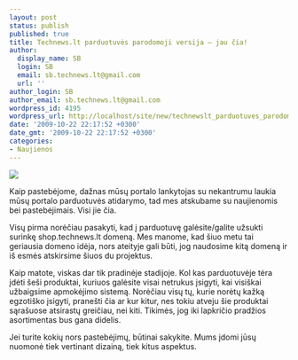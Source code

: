 ```yaml
---
layout: post
status: publish
published: true
title: Technews.lt parduotuvės parodomoji versija – jau čia!
author:
  display_name: SB
  login: SB
  email: sb.technews.lt@gmail.com
  url: ''
author_login: SB
author_email: sb.technews.lt@gmail.com
wordpress_id: 4195
wordpress_url: http://localhost/site/new/technewslt_parduotuves_parodomoji_versija__jau_cia/
date: '2009-10-22 22:17:52 +0300'
date_gmt: '2009-10-22 22:17:52 +0300'
categories:
- Naujienos
---
```

<div class="imgright"><img src="http://www.part.lt/img/6fe6b9ee886f542499957bd94ff15572538.bmp"  /></div>
<p>Kaip pastebėjome, dažnas mūsų portalo lankytojas su nekantrumu laukia mūsų portalo parduotuvės atidarymo, tad mes atskubame su naujienomis bei pastebėjimais. Visi jie čia.</p>
<p>Visų pirma norėčiau pasakyti, kad į parduotuvę galėsite/galite užsukti surinkę shop.technews.lt domeną. Mes manome, kad šiuo metu tai geriausia domeno idėja, nors ateityje gali būti, jog naudosime kitą domeną ir iš esmės atskirsime šiuos du projektus.</p>
<p>Kaip matote, viskas dar tik pradinėje stadijoje. Kol kas parduotuvėje tėra įdėti šeši produktai, kuriuos galėsite visai netrukus įsigyti, kai visiškai užbaigsime apmokėjimo sistemą. Norėčiau visų tų, kurie norėtų kažką egzotiško įsigyti, pranešti čia ar kur kitur, nes tokiu atveju šie produktai sąrašuose atsirastų greičiau, nei kiti. Tikimės, jog iki lapkričio pradžios asortimentas bus gana didelis.</p>
<p>Jei turite kokių nors pastebėjimų, būtinai sakykite. Mums įdomi jūsų nuomonė tiek vertinant dizainą, tiek kitus aspektus.<br /></p>
